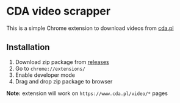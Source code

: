 # CDA video scrapper

This is a simple Chrome extension to download videos from [cda.pl](https://www.cda.pl/)

## Installation

1. Download zip package from [releases](https://github.com/sokoloowski/cda-video-scrapper/releases/latest)
2. Go to `chrome://extensions/`
3. Enable developer mode
4. Drag and drop zip package to browser

**Note:** extension will work on `https://www.cda.pl/video/*` pages

